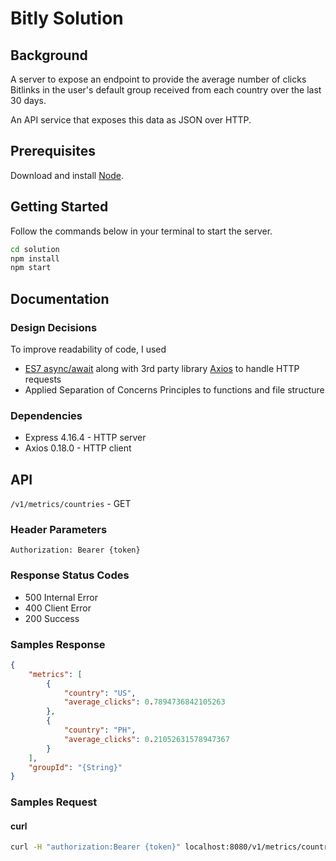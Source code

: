 # Bitly Solution

## Background

A server to expose an endpoint to provide the average number of clicks Bitlinks in the user's default group received from each country over the last 30 days. 

An API service that exposes this data as JSON over HTTP.

## Prerequisites 

Download and install
[Node](https://www.nodejs.org).

## Getting Started

Follow the commands below in your terminal to start the server.

```bash
cd solution
npm install
npm start
```

## Documentation

### Design Decisions

To improve readability of code, I used 
* [ES7 async/await](https://developer.mozilla.org/en-US/docs/Web/JavaScript/Reference/Statements/async_function) along with 3rd party library [Axios](https://www.npmjs.com/package/axios) to handle HTTP requests
* Applied Separation of Concerns Principles to functions and file structure

### Dependencies

* Express 4.16.4 - HTTP server
* Axios 0.18.0 - HTTP client

## API

`/v1/metrics/countries` - GET

### Header Parameters

`Authorization: Bearer {token}`

### Response Status Codes

* 500 Internal Error
* 400 Client Error
* 200 Success

### Samples Response

```json
{
    "metrics": [
        {
            "country": "US",
            "average_clicks": 0.7894736842105263
        },
        {
            "country": "PH",
            "average_clicks": 0.21052631578947367
        }
    ],
    "groupId": "{String}"
}
```

### Samples Request

#### curl

```bash
curl -H "authorization:Bearer {token}" localhost:8080/v1/metrics/countries
```